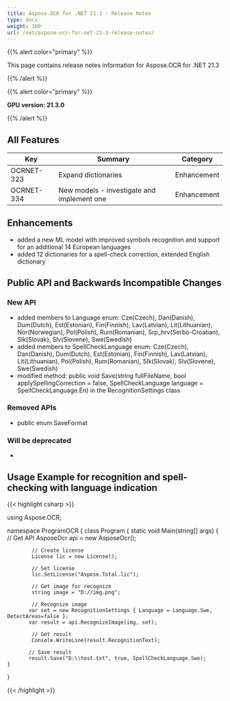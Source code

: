 ```yaml
---
title: Aspose.OCR for .NET 21.3 - Release Notes
type: docs
weight: 100
url: /net/aspose-ocr-for-net-21-3-release-notes/
---
```


{{% alert color="primary" %}}

This page contains release notes information for Aspose.OCR for .NET 21.3

{{% /alert %}}

{{% alert color="primary" %}}

**GPU version: 21.3.0**

{{% /alert %}}

## All Features

|Key|Summary|Category|
|---|---|---|
|OCRNET-323| Expand dictionaries |Enhancement|
|OCRNET-334| New models - investigate and implement one |Enhancement|


## Enhancements

- added a new ML model with improved symbols recognition and support for an additional 14 European languages
- added 12 dictionaries for a spell-check correction, extended English dictionary


## Public API and Backwards Incompatible Changes

### New API

-  added members to Language enum: Cze(Czech), Dan(Danish), Dum(Dutch), Est(Estonian), Fin(Finnish), Lav(Latvian), Lit(Lithuanian), Nor(Norwegian), Pol(Polish), Rum(Romanian), Srp_hrv(Serbo-Croatian), Slk(Slovak), Slv(Slovene), Swe(Swedish)
 -  added members to SpellCheckLanguage enum: Cze(Czech), Dan(Danish), Dum(Dutch), Est(Estonian), Fin(Finnish), Lav(Latvian), Lit(Lithuanian), Pol(Polish), Rum(Romanian), Slk(Slovak), Slv(Slovene), Swe(Swedish)
-  modified method: public void Save(string fullFileName, bool applySpellingCorrection = false, 
			SpellCheckLanguage language = SpellCheckLanguage.En)  in the RecognitionSettings class

### Removed APIs

-  public enum SaveFormat

### Will be deprecated

-

## Usage Example for recognition and spell-checking with language indication

{{< highlight csharp >}}


using Aspose.OCR;

namespace ProgramOCR
{
    class Program
    {
        static void Main(string[] args)
        {
            // Get API
            AsposeOcr api = new AsposeOcr();

            // Create license
            License lic = new License();

            // Set license 
            lic.SetLicense("Aspose.Total.lic");

            // Get image for recognize
            string image = "D://img.png";

            // Recognize image           
           var set = new RecognitionSettings { Language = Language.Swe, DetectAreas=false };
           var result = api.RecognizeImage(img, set);

            // Get result
            Console.WriteLine(result.RecognitionText);

           // Save result
           result.Save("D:\\test.txt", true, SpellCheckLanguage.Swe);
    }
}
	
{{< /highlight >}}
